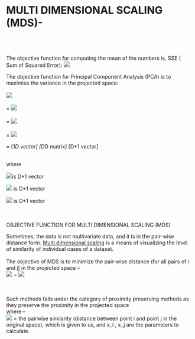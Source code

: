 # MULTI DIMENSIONAL SCALING (MDS)- 
<br>

<br>
<br>
The objective function for computing the mean of the numbers is, SSE ( Sum of Squared Error):

<img src="https://render.githubusercontent.com/render/math?math=J\left(m\right)=\sum_{i=1}^{N}\left(m-x_i\right)^2">

The objective function for Principal Component Analysis (PCA) is to maximise the variance in the projected space:
<br><br>
<img src="https://render.githubusercontent.com/render/math?math=J\left(\bar{\omega}\right)"> 
<br><br>
= <img src="https://render.githubusercontent.com/render/math?math=\ \frac{1}{N}\sum_{n=1}^{N}\left(\bar{\omega}.x^{\left(n\right)}\ -\ \bar{\omega}{.\mu}_o\right)^2"> 
<br><br>
= <img src="https://render.githubusercontent.com/render/math?math=\ \frac{1}{N}\sum_{n=1}^{N}{{{{\bar{\omega}}^T(x}^{\left(n\right)}\ -\ \mu_o)(x}^{\left(n\right)}\ -\ \mu_o)}^T\bar{\omega}">
<br><br>
= <img src="https://render.githubusercontent.com/render/math?math={\bar{\omega}}^T\ [\ \frac{1}{N}\sum_{n=1}^{N}{{{(x}^{\left(n\right)}\ -\ \mu_o)(x}^{\left(n\right)}\ -\ \mu_o)}^T]{\omega}">

= [1*D vector]	         [D*D matrix] 	 [D*1 vector]	

<br>
where

 <img src="https://render.githubusercontent.com/render/math?math=\bar{\omega}">is D*1 vector

 <img src="https://render.githubusercontent.com/render/math?math=x_i"> is D*1 vector

 <img src="https://render.githubusercontent.com/render/math?math={.\mu}_o"> is D*1 vector

<br>
<br>
OBJECTIVE FUNCTION FOR MULTI DIMENSIONAL SCALING (MDS)

Sometimes, the data is not multivariate data, and it is in the pair-wise distance form. [Multi dimensional scaling](https://en.wikipedia.org/wiki/Multidimensional_scaling) is a means of visualizing the level of similarity of individual cases of a dataset.
<mds1>
<br>
<br>
The objective of MDS is to minimize the pair-wise distance (for all pairs of i and j) in the projected space –
<br>
<img src="https://render.githubusercontent.com/render/math?math=\sum_{i<j}\left(d_{ij}-\delta_{ij}\right)^2"> 
= <img src="https://render.githubusercontent.com/render/math?math=\sum_{i<j}\left(d_{ij}-||x_i-x_j||\right)^2"> 
 

<br><br>
Such methods falls under the category of proximity preserving methods as they preserve the proximity in the projected space 
<br>
where –
<br>
<img src="https://render.githubusercontent.com/render/math?math=d_{ij}">  = the pairwise similarity (distance between point i and point j in the original space), which is given to us, and x_i , x_j are the parameters to calculate.

